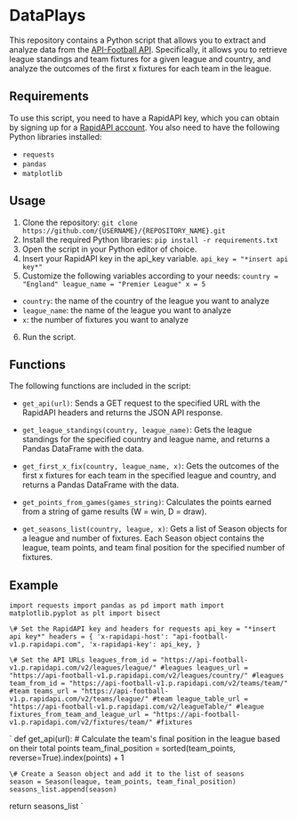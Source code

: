 # DataPlays

This repository contains a Python script that allows you to extract and analyze data from the [API-Football API](https://rapidapi.com/api-sports/api/api-football). Specifically, it allows you to retrieve league standings and team fixtures for a given league and country, and analyze the outcomes of the first x fixtures for each team in the league.

## Requirements
To use this script, you need to have a RapidAPI key, which you can obtain by signing up for a [RapidAPI account](https://rapidapi.com/auth/sign-up). You also need to have the following Python libraries installed:

- `requests`
- `pandas`
- `matplotlib`


## Usage
1. Clone the repository:
`git clone https://github.com/{USERNAME}/{REPOSITORY_NAME}.git`
2. Install the required Python libraries:
`pip install -r requirements.txt`
3. Open the script in your Python editor of choice.
4. Insert your RapidAPI key in the api_key variable.
`api_key = "*insert api key*"`
5. Customize the following variables according to your needs:
`country = "England"
league_name = "Premier League"
x = 5
`
- `country`: the name of the country of the league you want to analyze
- `league_name`: the name of the league you want to analyze
- `x`: the number of fixtures you want to analyze

6. Run the script.

## Functions

The following functions are included in the script:

- `get_api(url)`: Sends a GET request to the specified URL with the RapidAPI headers and returns the JSON API response.

- `get_league_standings(country, league_name)`: Gets the league standings for the specified country and league name, and returns a Pandas DataFrame with the data.

- `get_first_x_fix(country, league_name, x)`: Gets the outcomes of the first x fixtures for each team in the specified league and country, and returns a Pandas DataFrame with the data.

- `get_points_from_games(games_string)`: Calculates the points earned from a string of game results (W = win, D = draw).

- `get_seasons_list(country, league, x)`: Gets a list of Season objects for a league and number of fixtures. Each Season object contains the league, team points, and team final position for the specified number of fixtures.

## Example

`
import requests
import pandas as pd
import math
import matplotlib.pyplot as plt
import bisect
`

` \# Set the RapidAPI key and headers for requests
api_key = "*insert api key*"
headers = {
    'x-rapidapi-host': "api-football-v1.p.rapidapi.com",
    'x-rapidapi-key': api_key,
} `

` \# Set the API URLs
leagues_from_id = "https://api-football-v1.p.rapidapi.com/v2/leagues/league/" #leagues
leagues_url = "https://api-football-v1.p.rapidapi.com/v2/leagues/country/" #leagues
team_from_id = "https://api-football-v1.p.rapidapi.com/v2/teams/team/" #team
teams_url = "https://api-football-v1.p.rapidapi.com/v2/teams/league/" #team
league_table_url = "https://api-football-v1.p.rapidapi.com/v2/leagueTable/" #league
fixtures_from_team_and_league_url = "https://api-football-v1.p.rapidapi.com/v2/fixtures/team/" #fixtures
` 

` def get_api(url):
    \# Calculate the team's final position in the league based on their total points
    team_final_position = sorted(team_points, reverse=True).index(points) + 1
    
    \# Create a Season object and add it to the list of seasons
    season = Season(league, team_points, team_final_position)
    seasons_list.append(season)

return seasons_list
`
